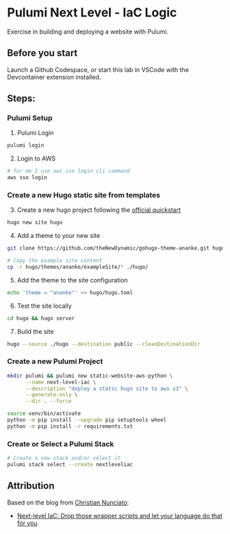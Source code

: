 # Pulumi Next Level - IaC Logic

Exercise in building and deploying a website with Pulumi.

## Before you start

Launch a Github Codespace, or start this lab in VSCode with the Devcontainer extension installed.

## Steps:

### Pulumi Setup

1. Pulumi Login

```bash
pulumi login
```

2. Login to AWS

```bash
# for me I use aws sso login cli command
aws sso login
```

### Create a new Hugo static site from templates

3. Create a new hugo project following the [official quickstart](https://gohugo.io/getting-started/quick-start/)

```bash
hugo new site hugo
```

4. Add a theme to your new site

```bash
git clone https://github.com/theNewDynamic/gohugo-theme-ananke.git hugo/themes/ananke && rm -rf hugo/themes/ananke/.git

# Copy the example site content
cp -r hugo/themes/ananke/exampleSite/* ./hugo/
```

5. Add the theme to the site configuration

```bash
echo 'theme = "ananke"' >> hugo/hugo.toml
```

6. Test the site locally

```bash
cd hugo && hugo server
```

7. Build the site

```bash
hugo --source ./hugo --destination public --cleanDestinationDir
```

### Create a new Pulumi Project

```bash
mkdir pulumi && pulumi new static-website-aws-python \
      --name next-level-iac \
      --description "deploy a static hugo site to aws s3" \
      --generate-only \
      --dir . --force
```

```bash
source venv/bin/activate
python -m pip install --upgrade pip setuptools wheel
python -m pip install -r requirements.txt
```

### Create or Select a Pulumi Stack

```bash
# Create a new stack and/or select it
pulumi stack select --create nextleveliac
```

## Attribution
Based on the blog from [Christian Nunciato](https://github.com/cnunciato):
* [Next-level IaC: Drop those wrapper scripts and let your language do that for you](https://www.pulumi.com/blog/next-level-iac-pulumi-runtime-logic)
